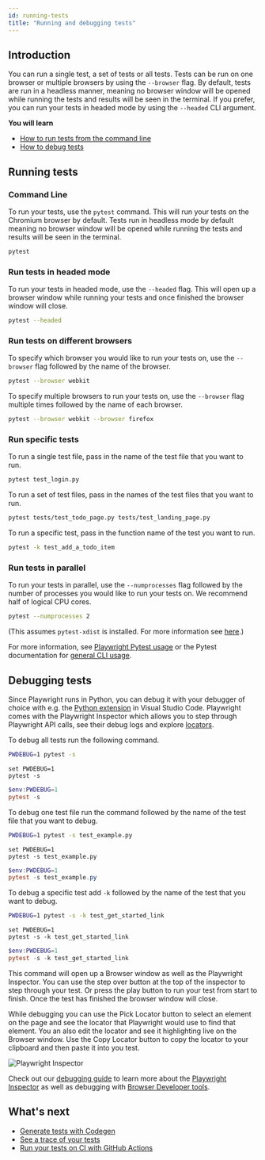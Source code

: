 ```yaml
---
id: running-tests
title: "Running and debugging tests"
---
```

## Introduction

You can run a single test, a set of tests or all tests. Tests can be run on one browser or multiple browsers by using the `--browser` flag. By default, tests are run in a headless manner, meaning no browser window will be opened while running the tests and results will be seen in the terminal. If you prefer, you can run your tests in headed mode by using the `--headed` CLI argument.

**You will learn**

- [How to run tests from the command line](/running-tests.md#command-line)
- [How to debug tests](/running-tests.md#debugging-tests)

## Running tests

### Command Line

To run your tests, use the `pytest` command. This will run your tests on the Chromium browser by default. Tests run in headless mode by default meaning no browser window will be opened while running the tests and results will be seen in the terminal.

```bash
pytest
```

### Run tests in headed mode

To run your tests in headed mode, use the `--headed` flag. This will open up a browser window while running your tests and once finished the browser window will close.

```bash
pytest --headed
```
### Run tests on different browsers

To specify which browser you would like to run your tests on, use the `--browser` flag followed by the name of the browser.

```bash
pytest --browser webkit
```

To specify multiple browsers to run your tests on, use the `--browser` flag multiple times followed by the name of each browser.


```bash
pytest --browser webkit --browser firefox
```

### Run specific tests

To run a single test file, pass in the name of the test file that you want to run.

  ```bash
  pytest test_login.py
  ```

To run a set of test files, pass in the names of the test files that you want to run.

  ```bash
  pytest tests/test_todo_page.py tests/test_landing_page.py
  ```

To run a specific test, pass in the function name of the test you want to run.

  ```bash
  pytest -k test_add_a_todo_item
  ```

### Run tests in parallel

To run your tests in parallel, use the `--numprocesses` flag followed by the number of processes you would like to run your tests on. We recommend half of logical CPU cores.

  ```bash
  pytest --numprocesses 2
  ```

  (This assumes `pytest-xdist` is installed. For more information see [here](./test-runners.md#parallelism-running-multiple-tests-at-once).)

For more information, see [Playwright Pytest usage](./test-runners.md) or the Pytest documentation for [general CLI usage](https://docs.pytest.org/en/stable/usage.html).

## Debugging tests

Since Playwright runs in Python, you can debug it with your debugger of choice with e.g. the [Python extension](https://code.visualstudio.com/docs/python/python-tutorial) in Visual Studio Code. Playwright comes with the Playwright Inspector which allows you to step through Playwright API calls, see their debug logs and explore [locators](./locators.md).

To debug all tests run the following command.

```bash tab=bash-bash lang=python
PWDEBUG=1 pytest -s
```

```batch tab=bash-batch lang=python
set PWDEBUG=1
pytest -s
```

```powershell tab=bash-powershell lang=python
$env:PWDEBUG=1
pytest -s
```

To debug one test file run the command followed by the name of the test file that you want to debug.

```bash tab=bash-bash lang=python
PWDEBUG=1 pytest -s test_example.py
```

```batch tab=bash-batch lang=python
set PWDEBUG=1
pytest -s test_example.py
```

```powershell tab=bash-powershell lang=python
$env:PWDEBUG=1
pytest -s test_example.py
```

To debug a specific test add `-k` followed by the name of the test that you want to debug.

```bash tab=bash-bash lang=python
PWDEBUG=1 pytest -s -k test_get_started_link
```

```batch tab=bash-batch lang=python
set PWDEBUG=1
pytest -s -k test_get_started_link
```

```powershell tab=bash-powershell lang=python
$env:PWDEBUG=1
pytest -s -k test_get_started_link
```

This command will open up a Browser window as well as the Playwright Inspector. You can use the step over button at the top of the inspector to step through your test. Or press the play button to run your test from start to finish. Once the test has finished the browser window will close.

While debugging you can use the Pick Locator button to select an element on the page and see the locator that Playwright would use to find that element. You an also edit the locator and see it highlighting live on the Browser window. Use the Copy Locator button to copy the locator to your clipboard and then paste it into you test.

![Playwright Inspector](https://github.com/microsoft/playwright/assets/13063165/c94c89c8-f945-460c-a653-7809c6ca50ee)

Check out our [debugging guide](./debug.md) to learn more about the [Playwright Inspector](./debug.md#playwright-inspector) as well as debugging with [Browser Developer tools](./debug.md#browser-developer-tools).


## What's next

- [Generate tests with Codegen](./codegen.md)
- [See a trace of your tests](./trace-viewer-intro.md)
- [Run your tests on CI with GitHub Actions](./ci-intro.md)
